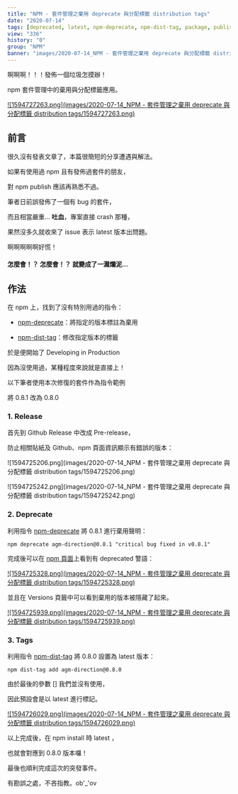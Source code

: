 ```yaml
---
title: "NPM - 套件管理之棄用 deprecate 與分配標籤 distribution tags"
date: "2020-07-14"
tags: [deprecated, latest, npm-deprecate, npm-dist-tag, package, publish, tags]
view: "336"
history: "0"
group: "NPM"
banner: "images/2020-07-14_NPM - 套件管理之棄用 deprecate 與分配標籤 distribution tags/banner/1594727263.png"
---
```


啊啊啊！！！發佈一個垃圾怎摸辦！

npm 套件管理中的棄用與分配標籤應用。

[![1594727263.png](images/2020-07-14_NPM - 套件管理之棄用 deprecate 與分配標籤 distribution tags/1594727263.png)](https://dotblogsfile.blob.core.windows.net/user/robby/c901b341-0c8d-4d3a-988c-f9b514f26816/1594727263.png)

前言
--

很久沒有發表文章了，本篇很簡短的分享遭遇與解法。

如果有使用過 npm 且有發佈過套件的朋友，

對 npm publish 應該再熟悉不過。

筆者日前誤發佈了一個有 bug 的套件，

而且相當嚴重... **吐血**，專案直接 crash 那種，

果然沒多久就收來了 issue 表示 latest 版本出問題。

啊啊啊啊啊好慌！

#### **怎麼會！？ 怎麼會！？ 就變成了一灘爛泥...**

作法
--

在 npm 上，找到了沒有特別用過的指令：

*   [npm-deprecate](https://docs.npmjs.com/cli/deprecate)：將指定的版本標註為棄用
    
*   [npm-dist-tag](https://docs.npmjs.com/cli/dist-tag)：修改指定版本的標籤
    

於是便開始了 Developing in Production

因為沒使用過，某種程度來說就是直接上！

以下筆者使用本次修復的套件作為指令範例

將 0.8.1 改為 0.8.0

### 1\. Release

首先到 Github Release 中改成 Pre-release，

防止相關貼紙及 Github、npm 頁面資訊顯示有錯誤的版本：

![1594725206.png](images/2020-07-14_NPM - 套件管理之棄用 deprecate 與分配標籤 distribution tags/1594725206.png)

![1594725242.png](images/2020-07-14_NPM - 套件管理之棄用 deprecate 與分配標籤 distribution tags/1594725242.png)

### 2\. Deprecate

利用指令 [npm-deprecate](https://docs.npmjs.com/cli/deprecate) 將 0.8.1 進行棄用聲明：

    npm deprecate agm-direction@0.8.1 "critical bug fixed in v0.8.1"

完成後可以在 [npm 頁面](https://www.npmjs.com/package/agm-direction/v/0.8.1)上看到有 deprecated 警語：

[![1594725328.png](images/2020-07-14_NPM - 套件管理之棄用 deprecate 與分配標籤 distribution tags/1594725328.png)](https://dotblogsfile.blob.core.windows.net/user/robby/c901b341-0c8d-4d3a-988c-f9b514f26816/1594725328.png)

並且在 Versions 頁籤中可以看到棄用的版本被隱藏了起來。

[![1594725939.png](images/2020-07-14_NPM - 套件管理之棄用 deprecate 與分配標籤 distribution tags/1594725939.png)](https://dotblogsfile.blob.core.windows.net/user/robby/c901b341-0c8d-4d3a-988c-f9b514f26816/1594725939.png)

### 3\. Tags

利用指令 [npm-dist-tag](https://docs.npmjs.com/cli/dist-tag) 將 0.8.0 設置為 latest 版本：

    npm dist-tag add agm-direction@0.8.0

由於最後的參數 \[<tag>\] 我們並沒有使用，

因此預設會是以 latest 進行標記。　

[![1594726029.png](images/2020-07-14_NPM - 套件管理之棄用 deprecate 與分配標籤 distribution tags/1594726029.png)](https://dotblogsfile.blob.core.windows.net/user/robby/c901b341-0c8d-4d3a-988c-f9b514f26816/1594726029.png)

以上完成後，在 npm install 時 latest ，

也就會對應到 0.8.0 版本囉！

最後也順利完成這次的突發事件。

有勘誤之處，不吝指教。ob'\_'ov